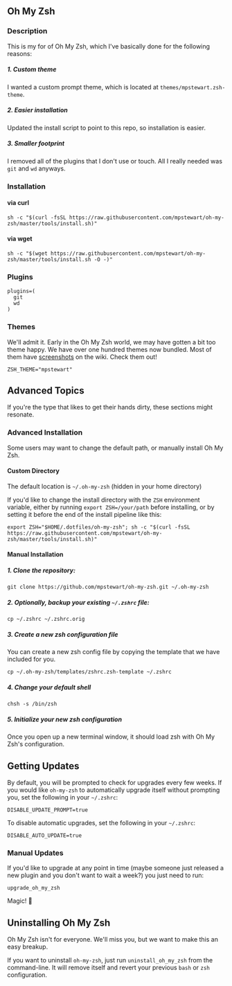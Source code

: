 
## Oh My Zsh

### Description

This is my for of Oh My Zsh, which I've basically done for the following reasons:

##### 1. Custom theme

I wanted a custom prompt theme, which is located at `themes/mpstewart.zsh-theme`.

##### 2. Easier installation

Updated the install script to point to this repo, so installation is easier.

##### 3. Smaller footprint

I removed all of the plugins that I don't use or touch. All I really needed was `git` and `wd` anyways.


### Installation

#### via curl

```shell
sh -c "$(curl -fsSL https://raw.githubusercontent.com/mpstewart/oh-my-zsh/master/tools/install.sh)"
```

#### via wget

```shell
sh -c "$(wget https://raw.githubusercontent.com/mpstewart/oh-my-zsh/master/tools/install.sh -O -)"
```

### Plugins

```shell
plugins=(
  git
  wd
)
```

### Themes

We'll admit it. Early in the Oh My Zsh world, we may have gotten a bit too theme happy. We have over one hundred themes now bundled. Most of them have [screenshots](https://wiki.github.com/robbyrussell/oh-my-zsh/themes) on the wiki. Check them out!


```shell
ZSH_THEME="mpstewart"
```

## Advanced Topics

If you're the type that likes to get their hands dirty, these sections might resonate.

### Advanced Installation

Some users may want to change the default path, or manually install Oh My Zsh.

#### Custom Directory

The default location is `~/.oh-my-zsh` (hidden in your home directory)

If you'd like to change the install directory with the `ZSH` environment variable, either by running `export ZSH=/your/path` before installing, or by setting it before the end of the install pipeline like this:

```shell
export ZSH="$HOME/.dotfiles/oh-my-zsh"; sh -c "$(curl -fsSL https://raw.githubusercontent.com/mpstewart/oh-my-zsh/master/tools/install.sh)"
```

#### Manual Installation

##### 1. Clone the repository:

```shell
git clone https://github.com/mpstewart/oh-my-zsh.git ~/.oh-my-zsh
```

##### 2. *Optionally*, backup your existing `~/.zshrc` file:

```shell
cp ~/.zshrc ~/.zshrc.orig
```

##### 3. Create a new zsh configuration file

You can create a new zsh config file by copying the template that we have included for you.

```shell
cp ~/.oh-my-zsh/templates/zshrc.zsh-template ~/.zshrc
```

##### 4. Change your default shell

```shell
chsh -s /bin/zsh
```

##### 5. Initialize your new zsh configuration

Once you open up a new terminal window, it should load zsh with Oh My Zsh's configuration.

## Getting Updates

By default, you will be prompted to check for upgrades every few weeks. If you would like `oh-my-zsh` to automatically upgrade itself without prompting you, set the following in your `~/.zshrc`:

```shell
DISABLE_UPDATE_PROMPT=true
```

To disable automatic upgrades, set the following in your `~/.zshrc`:

```shell
DISABLE_AUTO_UPDATE=true
```

### Manual Updates

If you'd like to upgrade at any point in time (maybe someone just released a new plugin and you don't want to wait a week?) you just need to run:

```shell
upgrade_oh_my_zsh
```

Magic! 🎉

## Uninstalling Oh My Zsh

Oh My Zsh isn't for everyone. We'll miss you, but we want to make this an easy breakup.

If you want to uninstall `oh-my-zsh`, just run `uninstall_oh_my_zsh` from the command-line. It will remove itself and revert your previous `bash` or `zsh` configuration.
